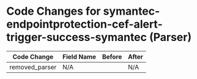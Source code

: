 # Code Changes for symantec-endpointprotection-cef-alert-trigger-success-symantec (Parser)

| Code Change | Field Name | Before | After |
|-------------|------------|--------|-------|
| removed_parser | N/A |  | N/A |